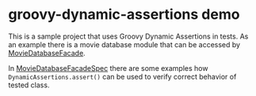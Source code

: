 # groovy-dynamic-assertions demo

This is a sample project that uses Groovy Dynamic Assertions in tests.
As an example there is a movie database module that can be accessed by [MovieDatabaseFacade](assertions-demo/src/main/groovy/com/github/khalicki/dynamicassertions/demo/MovieDatabaseFacade.groovy).

In [MovieDatabaseFacadeSpec](assertions-demo/src/test/groovy/com/github/khalicki/dynamicassertions/demo/MovieDatabaseFacadeSpec.groovy) there are some examples how `DynamicAssertions.assert()` can be used to verify correct behavior of tested class.